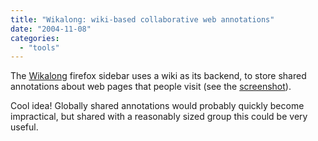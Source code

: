 ```yaml
---
title: "Wikalong: wiki-based collaborative web annotations"
date: "2004-11-08"
categories: 
  - "tools"
---
```


The [Wikalong](http://wikalong.phunnel.org/) firefox sidebar uses a wiki as its backend, to store shared annotations about web pages that people visit (see the [screenshot](http://wikalong.phunnel.org/wiki/index.cgi?WikalongScreenshot1)).

Cool idea! Globally shared annotations would probably quickly become impractical, but shared with a reasonably sized group this could be very useful.
